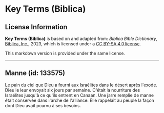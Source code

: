 # Key Terms (Biblica)

## License Information

**Key Terms (Biblica)** is based on and adapted from: _Biblica Bible Dictionary_, [Biblica, Inc.](https://www.biblica.com/), 2023, which is licensed under a [CC BY-SA 4.0 license](https://creativecommons.org/licenses/by-sa/4.0/legalcode.en).

This markdown version is provided under the same license.



--------------------------------

## Manne (id: 133575)

Le pain du ciel que Dieu a fourni aux Israélites dans le désert après l'exode. Dieu le leur envoyait six jours par semaine. C'était la nourriture des Israélites jusqu'à ce qu'ils entrent en Canaan. Une jarre remplie de manne était conservée dans l'arche de l'alliance. Elle rappelait au peuple la façon dont Dieu avait pourvu à ses besoins.


